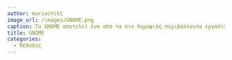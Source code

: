 ```yaml
---
author: mariachlkt
image_url: /images/GNOME.png
caption: Το GNOME αποτελεί ένα από τα πιο δημοφιλή περιβάλλοντα εργασίας, καθώς παρέχει ποικίλες δυνατότητες στον χρήστη με εύκολο και απλό τρόπο. 
title: GNOME
categories:
  - Μέθοδος
---
```


